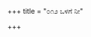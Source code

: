+++
title = "೦೧೨ ಒಳಗೆ ನೀ"

+++
<div class="audioEmbed"  src="https://archive.org/download/kumAra-vyAsa-bhArata_kaGaPa_with_metadata/04_virATa__05__012_oLage_nI.mp3" caption="ಗ-ಪ"></div>
